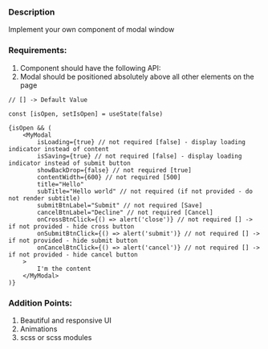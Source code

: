 ### Description

Implement your own component of modal window

### Requirements:

1. Component should have the following API:
2. Modal should be positioned absolutely above all other elements on the page

```
// [] -> Default Value

const [isOpen, setIsOpen] = useState(false)

{isOpen && (
    <MyModal
        isLoading={true} // not required [false] - display loading indicator instead of content
        isSaving={true} // not required [false] - display loading indicator instead of submit button
        showBackDrop={false} // not required [true] 
        contentWidth={600} // not required [500]
        title="Hello"
        subTitle="Hello world" // not required (if not provided - do not render subtitle)
        submitBtnLabel="Submit" // not required [Save]
        cancelBtnLabel="Decline" // not required [Cancel]
        onCrossBtnClick={() => alert('close')} // not required [] -> if not provided - hide cross button
        onSubmitBtnClick={() => alert('submit')} // not required [] -> if not provided - hide submit button
        onCancelBtnClick={() => alert('cancel')} // not required [] -> if not provided - hide cancel button
    >
        I'm the content
    </MyModal>  
)}  
```

### Addition Points:

1. Beautiful and responsive UI
2. Animations
3. scss or scss modules
